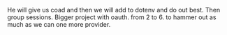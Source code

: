 He will give us coad and then we will add to dotenv and do out best. 
Then group sessions. Bigger project with oauth. from 2 to 6. to hammer out as much as we can one more provider.
